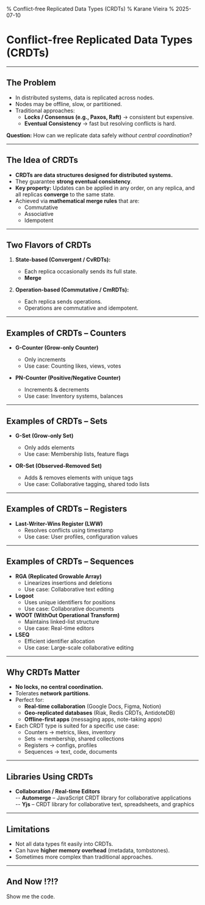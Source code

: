 % Conflict-free Replicated Data Types (CRDTs)
% Karane Vieira
% 2025-07-10

# Conflict-free Replicated Data Types (CRDTs)

---

## The Problem

- In distributed systems, data is replicated across nodes.
- Nodes may be offline, slow, or partitioned.
- Traditional approaches:
  - **Locks / Consensus (e.g., Paxos, Raft)** → consistent but expensive.
  - **Eventual Consistency** → fast but resolving conflicts is hard.

**Question:** How can we replicate data safely *without central coordination*?

---

## The Idea of CRDTs

- **CRDTs are data structures designed for distributed systems.**
- They guarantee **strong eventual consistency**.
- **Key property:** Updates can be applied in any order, on any replica, and all replicas **converge** to the same state.
- Achieved via **mathematical merge rules** that are:
  - Commutative
  - Associative
  - Idempotent

---

## Two Flavors of CRDTs

1. **State-based (Convergent / CvRDTs):**
   - Each replica occasionally sends its full state.
   - **Merge** 

2. **Operation-based (Commutative / CmRDTs):**
   - Each replica sends operations.
   - Operations are commutative and idempotent.

---

## Examples of CRDTs – Counters

- **G-Counter (Grow-only Counter)**
  - Only increments
  - Use case: Counting likes, views, votes

- **PN-Counter (Positive/Negative Counter)**
  - Increments & decrements
  - Use case: Inventory systems, balances

---

## Examples of CRDTs – Sets

- **G-Set (Grow-only Set)**
  - Only adds elements
  - Use case: Membership lists, feature flags

- **OR-Set (Observed-Removed Set)**
  - Adds & removes elements with unique tags
  - Use case: Collaborative tagging, shared todo lists

---

## Examples of CRDTs – Registers

- **Last-Writer-Wins Register (LWW)**
  - Resolves conflicts using timestamp
  - Use case: User profiles, configuration values

---

## Examples of CRDTs – Sequences

- **RGA (Replicated Growable Array)**
  - Linearizes insertions and deletions
  - Use case: Collaborative text editing
- **Logoot**
  - Uses unique identifiers for positions
  - Use case: Collaborative documents
- **WOOT (WithOut Operational Transform)**
  - Maintains linked-list structure
  - Use case: Real-time editors
- **LSEQ**
  - Efficient identifier allocation
  - Use case: Large-scale collaborative editing

---

## Why CRDTs Matter

- **No locks, no central coordination.**
- Tolerates **network partitions**.
- Perfect for:
  - **Real-time collaboration** (Google Docs, Figma, Notion)
  - **Geo-replicated databases** (Riak, Redis CRDTs, AntidoteDB)
  - **Offline-first apps** (messaging apps, note-taking apps)
- Each CRDT type is suited for a specific use case:
  - Counters → metrics, likes, inventory  
  - Sets → membership, shared collections  
  - Registers → configs, profiles  
  - Sequences → text, code, documents

---

## Libraries Using CRDTs

- **Collaboration / Real-time Editors**  
  -- **Automerge** – JavaScript CRDT library for collaborative applications  
  -- **Yjs** – CRDT library for collaborative text, spreadsheets, and graphics  

---

## Limitations

- Not all data types fit easily into CRDTs.
- Can have **higher memory overhead** (metadata, tombstones).
- Sometimes more complex than traditional approaches.

---

## And Now !?!?

Show me the code.